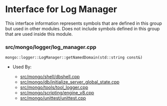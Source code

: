 
# Interface for Log Manager
This interface information represents symbols that are defined in this group but used in other modules.  Does not include symbols defined in this group that are used inside this module.

### src/mongo/logger/log\_manager.cpp

<div></div>

    mongo::logger::LogManager::getNamedDomain(std::string const&)

- Used By:

    - [src/mongo/shell/dbshell.cpp](../../../../mongo\_shell/mongo\_shell)
    - [src/mongo/db/initialize\_server\_global\_state.cpp](../../../../process\_management/startup\_initialization)
    - [src/mongo/tools/tool\_logger.cpp](../../../../tools/tools)
    - [src/mongo/scripting/engine\_v8.cpp](../../../../javascript/javascript\_libraries)
    - [src/mongo/unittest/unittest.cpp](../../../../tests/unit\_tests)
